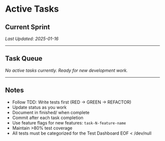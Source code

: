# Active Tasks

## Current Sprint
*Last Updated: 2025-01-16*

---

## Task Queue

*No active tasks currently. Ready for new development work.*

---

## Notes
- Follow TDD: Write tests first (RED → GREEN → REFACTOR)
- Update status as you work
- Document in finished/ when complete
- Commit after each task completion
- Use feature flags for new features: `task-N-feature-name`
- Maintain >80% test coverage
- All tests must be categorized for the Test Dashboard
EOF < /dev/null